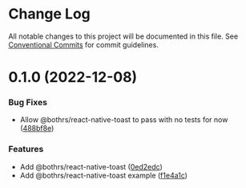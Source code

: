 # Change Log

All notable changes to this project will be documented in this file.
See [Conventional Commits](https://conventionalcommits.org) for commit guidelines.

# 0.1.0 (2022-12-08)


### Bug Fixes

* Allow @bothrs/react-native-toast to pass with no tests for now ([488bf8e](https://github.com/bothrs/open-source/commit/488bf8e2075cf8a0c9fb98475d8eed03084b05dc))


### Features

* Add @bothrs/react-native-toast ([0ed2edc](https://github.com/bothrs/open-source/commit/0ed2edc0de49eb7f0a809fae55592eb1b8e9305b))
* Add @bothrs/react-native-toast example ([f1e4a1c](https://github.com/bothrs/open-source/commit/f1e4a1c417bb79c5b2624ce73b6e6fda5f01d0a9))
